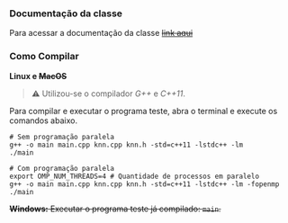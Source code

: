 ### Documentação da classe
Para acessar a documentação da classe ~~[link aqui](https://github.com/buzutilucas/scientific-programming/tree/master/Ex09/k-NN/Doc)~~

### Como Compilar
__Linux e ~~MacOS~~__

> :warning:  Utilizou-se o compilador _G++_ e _C++11_.

Para compilar e executar o programa teste, abra o terminal e execute os comandos abaixo.
```shell
# Sem programação paralela
g++ -o main main.cpp knn.cpp knn.h -std=c++11 -lstdc++ -lm
./main

# Com programação paralela
export OMP_NUM_THREADS=4 # Quantidade de processos em paralelo
g++ -o main main.cpp knn.cpp knn.h -std=c++11 -lstdc++ -lm -fopenmp
./main
```

~~__Windows:__ Executar o programa teste já compilado: `main`.~~
